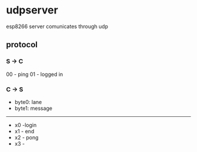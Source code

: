 # udpserver

esp8266 server comunicates through udp

## protocol

### S -> C

00 - ping
01 - logged in

### C -> S

* byte0: lane
* byte1: message

---

* x0 -login
* x1 - end
* x2 - pong
* x3 -
